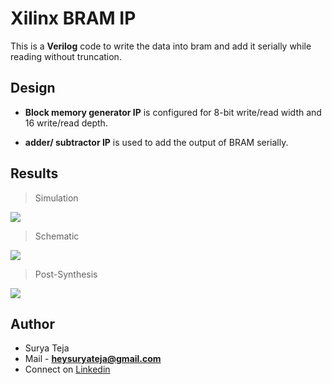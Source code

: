 # Xilinx BRAM IP

This is a **Verilog** code to write the data into bram and add it serially while reading without truncation.

## Design

* **Block memory generator IP** is configured for 8-bit write/read width and 16 write/read depth.

* **adder/ subtractor IP** is used to add the output of BRAM serially.

## Results

>Simulation

![](https://github.com/TheSuryaTeja/Verilog/blob/master/Bram/Images/simulation.PNG?raw=true)

>Schematic

![](https://github.com/TheSuryaTeja/Verilog/blob/master/Bram/Images/schematic.PNG?raw=true)

>Post-Synthesis

![](https://github.com/TheSuryaTeja/Verilog/blob/master/Bram/Images/post-synth.PNG?raw=true)


## Author
* Surya Teja 
* Mail - **heysuryateja@gmail.com**
* Connect on [Linkedin](https://www.linkedin.com/in/suryateja2000/)
